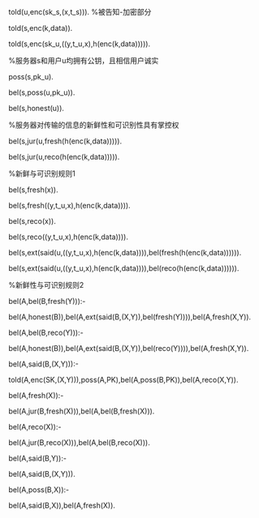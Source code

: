 told(u,enc(sk_s,(x,t_s))).  %被告知-加密部分

told(s,enc(k,data)).

told(s,enc(sk_u,((y,t_u,x),h(enc(k,data))))).

%服务器s和用户u均拥有公钥，且相信用户诚实

poss(s,pk_u).    

bel(s,poss(u,pk_u)).

bel(s,honest(u)).

%服务器对传输的信息的新鲜性和可识别性具有掌控权

bel(s,jur(u,fresh(h(enc(k,data))))).   

bel(s,jur(u,reco(h(enc(k,data))))).

%新鲜与可识别规则1

bel(s,fresh(x)).   

bel(s,fresh((y,t_u,x),h(enc(k,data)))).

bel(s,reco(x)). 

bel(s,reco((y,t_u,x),h(enc(k,data)))).

bel(s,ext(said(u,((y,t_u,x),h(enc(k,data)))),bel(fresh(h(enc(k,data)))))).  

bel(s,ext(said(u,((y,t_u,x),h(enc(k,data)))),bel(reco(h(enc(k,data)))))).

%新鲜性与可识别规则2

bel(A,bel(B,fresh(Y))):-

  bel(A,honest(B)),bel(A,ext(said(B,(X,Y)),bel(fresh(Y)))),bel(A,fresh(X,Y)).

bel(A,bel(B,reco(Y))):-

  bel(A,honest(B)),bel(A,ext(said(B,(X,Y)),bel(reco(Y)))),bel(A,fresh(X,Y)).

bel(A,said(B,(X,Y))):-

  told(A,enc(SK,(X,Y))),poss(A,PK),bel(A,poss(B,PK)),bel(A,reco(X,Y)).

bel(A,fresh(X)):-

  bel(A,jur(B,fresh(X))),bel(A,bel(B,fresh(X))).

bel(A,reco(X)):-

  bel(A,jur(B,reco(X))),bel(A,bel(B,reco(X))).

bel(A,said(B,Y)):-

  bel(A,said(B,(X,Y))).

bel(A,poss(B,X)):-

  bel(A,said(B,X)),bel(A,fresh(X)).